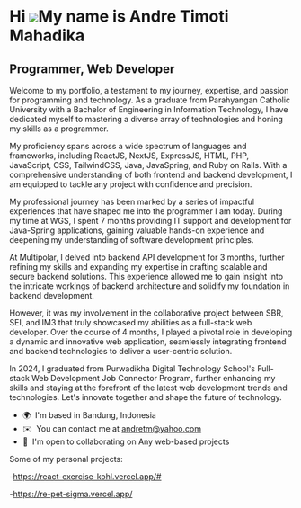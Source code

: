 Hi ![](https://user-images.githubusercontent.com/18350557/176309783-0785949b-9127-417c-8b55-ab5a4333674e.gif)My name is Andre Timoti Mahadika
=============================================================================================================================================

Programmer, Web Developer
-------------------------

Welcome to my portfolio, a testament to my journey, expertise, and passion for programming and technology. As a graduate from Parahyangan Catholic University with a Bachelor of Engineering in Information Technology, I have dedicated myself to mastering a diverse array of technologies and honing my skills as a programmer. 

My proficiency spans across a wide spectrum of languages and frameworks, including ReactJS, NextJS, ExpressJS, HTML, PHP, JavaScript, CSS, TailwindCSS, Java, JavaSpring, and Ruby on Rails. With a comprehensive understanding of both frontend and backend development, I am equipped to tackle any project with confidence and precision. 

My professional journey has been marked by a series of impactful experiences that have shaped me into the programmer I am today. During my time at WGS, I spent 7 months providing IT support and development for Java-Spring applications, gaining valuable hands-on experience and deepening my understanding of software development principles. 

At Multipolar, I delved into backend API development for 3 months, further refining my skills and expanding my expertise in crafting scalable and secure backend solutions. This experience allowed me to gain insight into the intricate workings of backend architecture and solidify my foundation in backend development. 

However, it was my involvement in the collaborative project between SBR, SEI, and IM3 that truly showcased my abilities as a full-stack web developer. Over the course of 4 months, I played a pivotal role in developing a dynamic and innovative web application, seamlessly integrating frontend and backend technologies to deliver a user-centric solution. 

In 2024, I graduated from Purwadikha Digital Technology School's Full-stack Web Development Job Connector Program, further enhancing my skills and staying at the forefront of the latest web development trends and technologies. Let's innovate together and shape the future of technology.

* 🌍  I'm based in Bandung, Indonesia
* ✉️  You can contact me at [andretm@yahoo.com](mailto:andretm@yahoo.com)
* 🤝  I'm open to collaborating on Any web-based projects

Some of my personal projects:

-https://react-exercise-kohl.vercel.app/#

-https://re-pet-sigma.vercel.app/
